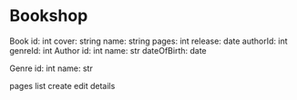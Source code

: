 # Bookshop
Book
    id: int
    cover: string
    name: string
    pages: int
    release: date
    authorId: int
    genreId: int
Author
    id: int
    name: str
    dateOfBirth: date

Genre
    id: int
    name: str

pages 
  list
  create
  edit
  details
